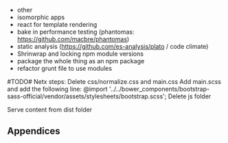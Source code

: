 * other
 * isomorphic apps
 * react for template rendering
 * bake in performance testing (phantomas: https://github.com/macbre/phantomas)
 * static analysis (https://github.com/es-analysis/plato / code climate)
 * Shrinwrap and locking npm module versions
 * package the whole thing as an npm package
 * refactor grunt file to use modules

#TODO#
Netx steps:
Delete css/normalize.css and main.css
Add main.scss and add the following line:
	@import '../../bower_components/bootstrap-sass-official/vendor/assets/stylesheets/bootstrap.scss';
Delete js folder

Serve content from dist folder


## Appendices ##
